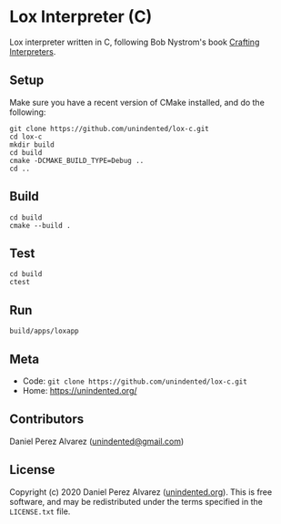 # Lox Interpreter (C)

Lox interpreter written in C, following Bob Nystrom's book [Crafting Interpreters](https://craftinginterpreters.com/).

## Setup

Make sure you have a recent version of CMake installed, and do the following:

```
git clone https://github.com/unindented/lox-c.git
cd lox-c
mkdir build
cd build
cmake -DCMAKE_BUILD_TYPE=Debug ..
cd ..
```

## Build

```
cd build
cmake --build .
```

## Test

```
cd build
ctest
```

## Run

```
build/apps/loxapp
```

## Meta

- Code: `git clone https://github.com/unindented/lox-c.git`
- Home: <https://unindented.org/>

## Contributors

Daniel Perez Alvarez ([unindented@gmail.com](mailto:unindented@gmail.com))

## License

Copyright (c) 2020 Daniel Perez Alvarez ([unindented.org](https://unindented.org/)). This is free software, and may be redistributed under the terms specified in the `LICENSE.txt` file.
